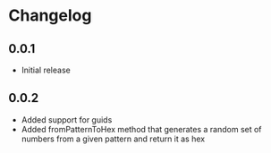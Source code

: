 # Changelog

## 0.0.1

- Initial release

## 0.0.2
- Added support for guids
- Added fromPatternToHex method that generates a random set of numbers
  from a given pattern and return it as hex
